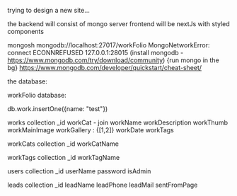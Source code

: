 trying to design a new site...

the backend will consist of mongo server
frontend will be nextJs with styled components

 mongosh mongodb://localhost:27017/workFolio
MongoNetworkError: connect ECONNREFUSED 127.0.0.1:28015
(install mongodb - https://www.mongodb.com/try/download/community)
{run mongo in the bg}
https://www.mongodb.com/developer/quickstart/cheat-sheet/


the database:

workFolio database:

db.work.insertOne({name: "test"})

works collection
_id
workCat - join
workName
workDescription
workThumb
workMainImage
workGallery : {[1,2]}
workDate
workTags 

workCats collection
_id
workCatName

workTags collection
_id
workTagName

users collection
_id
userName
password
isAdmin

leads collection
_id
leadName
leadPhone
leadMail
sentFromPage

